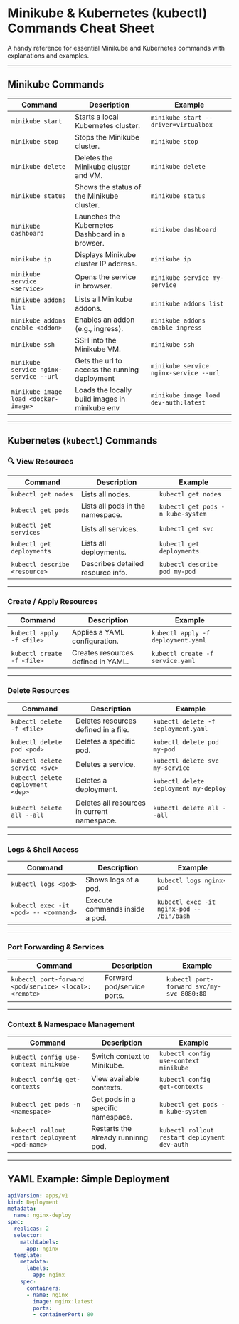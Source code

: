 # Minikube & Kubernetes (kubectl) Commands Cheat Sheet

A handy reference for essential Minikube and Kubernetes commands with explanations and examples.

---

## Minikube Commands

| Command                                | Description                                     | Example                                |
|----------------------------------------|-------------------------------------------------|----------------------------------------|
| `minikube start`                       | Starts a local Kubernetes cluster.              | `minikube start --driver=virtualbox`   |
| `minikube stop`                        | Stops the Minikube cluster.                     | `minikube stop`                        |
| `minikube delete`                      | Deletes the Minikube cluster and VM.            | `minikube delete`                      |
| `minikube status`                      | Shows the status of the Minikube cluster.       | `minikube status`                      |
| `minikube dashboard`                   | Launches the Kubernetes Dashboard in a browser. | `minikube dashboard`                   |
| `minikube ip`                          | Displays Minikube cluster IP address.           | `minikube ip`                          |
| `minikube service <service>`           | Opens the service in browser.                   | `minikube service my-service`          |
| `minikube addons list`                 | Lists all Minikube addons.                      | `minikube addons list`                 |
| `minikube addons enable <addon>`       | Enables an addon (e.g., ingress).               | `minikube addons enable ingress`       |
| `minikube ssh`                         | SSH into the Minikube VM.                       | `minikube ssh`                         |
| `minikube service nginx-service --url` | Gets the url to access the running deployment   | `minikube service nginx-service --url` |
| `minikube image load <docker-image>`   | Loads the locally build images in minikube env  | `minikube image load dev-auth:latest`  |


---

## Kubernetes (`kubectl`) Commands

### 🔍 View Resources

| Command                       | Description                       | Example                           |
|-------------------------------|-----------------------------------|-----------------------------------|
| `kubectl get nodes`           | Lists all nodes.                  | `kubectl get nodes`               |
| `kubectl get pods`            | Lists all pods in the namespace.  | `kubectl get pods -n kube-system` |
| `kubectl get services`        | Lists all services.               | `kubectl get svc`                 |
| `kubectl get deployments`     | Lists all deployments.            | `kubectl get deployments`         |
| `kubectl describe <resource>` | Describes detailed resource info. | `kubectl describe pod my-pod`     |

---

### Create / Apply Resources

| Command                    | Description                        | Example                            |
|----------------------------|------------------------------------|------------------------------------|
| `kubectl apply -f <file>`  | Applies a YAML configuration.      | `kubectl apply -f deployment.yaml` |
| `kubectl create -f <file>` | Creates resources defined in YAML. | `kubectl create -f service.yaml`   |

---

### Delete Resources

| Command                           | Description                                 | Example                               |
|-----------------------------------|---------------------------------------------|---------------------------------------|
| `kubectl delete -f <file>`        | Deletes resources defined in a file.        | `kubectl delete -f deployment.yaml`   |
| `kubectl delete pod <pod>`        | Deletes a specific pod.                     | `kubectl delete pod my-pod`           |
| `kubectl delete service <svc>`    | Deletes a service.                          | `kubectl delete svc my-service`       |
| `kubectl delete deployment <dep>` | Deletes a deployment.                       | `kubectl delete deployment my-deploy` |
| `kubectl delete all --all`        | Deletes all resources in current namespace. | `kubectl delete all --all`            |

---

### Logs & Shell Access

| Command                               | Description                    | Example                                   |
|---------------------------------------|--------------------------------|-------------------------------------------|
| `kubectl logs <pod>`                  | Shows logs of a pod.           | `kubectl logs nginx-pod`                  |
| `kubectl exec -it <pod> -- <command>` | Execute commands inside a pod. | `kubectl exec -it nginx-pod -- /bin/bash` |

---

### Port Forwarding & Services

| Command                                               | Description                | Example                                   |
|-------------------------------------------------------|----------------------------|-------------------------------------------|
| `kubectl port-forward <pod/service> <local>:<remote>` | Forward pod/service ports. | `kubectl port-forward svc/my-svc 8080:80` |

---

### Context & Namespace Management

| Command                                         | Description                        | Example                                       |
|-------------------------------------------------|------------------------------------|-----------------------------------------------|
| `kubectl config use-context minikube`           | Switch context to Minikube.        | `kubectl config use-context minikube`         |
| `kubectl config get-contexts`                   | View available contexts.           | `kubectl config get-contexts`                 |
| `kubectl get pods -n <namespace>`               | Get pods in a specific namespace.  | `kubectl get pods -n kube-system`             |
| `kubectl rollout restart deployment <pod-name>` | Restarts the already runninng pod. | `kubectl rollout restart deployment dev-auth` |



---

## YAML Example: Simple Deployment

```yaml
apiVersion: apps/v1
kind: Deployment
metadata:
  name: nginx-deploy
spec:
  replicas: 2
  selector:
    matchLabels:
      app: nginx
  template:
    metadata:
      labels:
        app: nginx
    spec:
      containers:
      - name: nginx
        image: nginx:latest
        ports:
        - containerPort: 80
